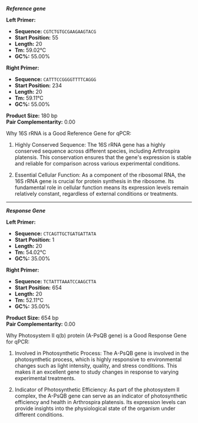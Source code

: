 ***Reference gene***

**Left Primer:**  
- **Sequence:** `CGTCTGTGCGAAGAAGTACG`
- **Start Position:** 55
- **Length:** 20
- **Tm:** 59.02°C
- **GC%:** 55.00%

**Right Primer:**  
- **Sequence:** `CATTTCCGGGGTTTTCAGGG`
- **Start Position:** 234
- **Length:** 20
- **Tm:** 59.11°C
- **GC%:** 55.00%

**Product Size:** 180 bp  
**Pair Complementarity:** 0.00

Why 16S rRNA is a Good Reference Gene for qPCR:
1. Highly Conserved Sequence:
The 16S rRNA gene has a highly conserved sequence across different species, including Arthrospira platensis. This conservation ensures that the gene's expression is stable and reliable for comparison across various experimental conditions.

2. Essential Cellular Function:
As a component of the ribosomal RNA, the 16S rRNA gene is crucial for protein synthesis in the ribosome. Its fundamental role in cellular function means its expression levels remain relatively constant, regardless of external conditions or treatments.

---
***Response Gene***

**Left Primer:**  
- **Sequence:** `CTCAGTTGCTGATGATTATA`
- **Start Position:** 1
- **Length:** 20
- **Tm:** 54.02°C
- **GC%:** 35.00%

**Right Primer:**  
- **Sequence:** `TCTATTTAAATCCAAGCTTA`
- **Start Position:** 654
- **Length:** 20
- **Tm:** 52.11°C
- **GC%:** 35.00%

**Product Size:** 654 bp  
**Pair Complementarity:** 0.00

Why Photosystem II q(b) protein (A-PsQB gene) is a Good Response Gene for qPCR:
1. Involved in Photosynthetic Process:
The A-PsQB gene is involved in the photosynthetic process, which is highly responsive to environmental changes such as light intensity, quality, and stress conditions. This makes it an excellent gene to study changes in response to varying experimental treatments.

2. Indicator of Photosynthetic Efficiency:
As part of the photosystem II complex, the A-PsQB gene can serve as an indicator of photosynthetic efficiency and health in Arthrospira platensis. Its expression levels can provide insights into the physiological state of the organism under different conditions.
